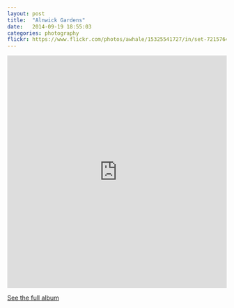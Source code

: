 ```yaml
---
layout: post
title:  "Alnwick Gardens"
date:   2014-09-19 18:55:03
categories: photography
flickr: https://www.flickr.com/photos/awhale/15325541727/in/set-72157648663387311/player/
---
```


<iframe src="https://www.flickr.com/photos/awhale/15325541727/in/set-72157648663387311/player/" width="100%" height="535" frameborder="0" allowfullscreen webkitallowfullscreen mozallowfullscreen oallowfullscreen msallowfullscreen></iframe>

[See the full album](https://www.flickr.com/photos/awhale/sets/72157648663387311/)
